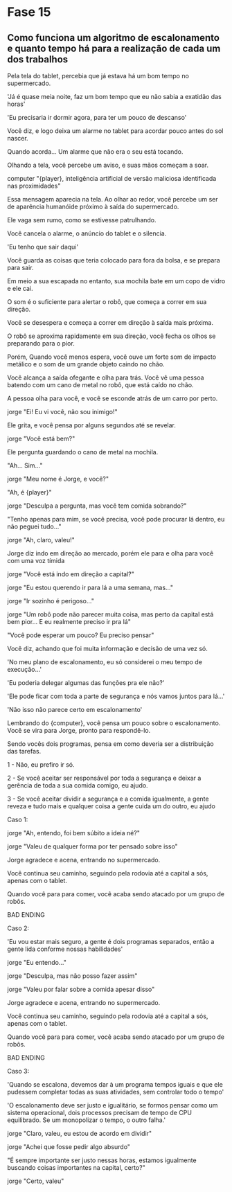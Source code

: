 # Fase 15

## Como funciona um algoritmo de escalonamento e quanto tempo há para a realização de cada um dos trabalhos

Pela tela do tablet, percebia que já estava há um bom tempo no supermercado.

'Já é quase meia noite, faz um bom tempo que eu não sabia a exatidão das horas'

'Eu precisaria ir dormir agora, para ter um pouco de descanso'

Você diz, e logo deixa um alarme no tablet para acordar pouco antes do sol nascer.

Quando acorda... Um alarme que não era o seu está tocando.

Olhando a tela, você percebe um aviso, e suas mãos começam a soar.

computer "{player}, inteligência artificial de versão maliciosa identificada nas proximidades"

Essa mensagem aparecia na tela. Ao olhar ao redor, você percebe um ser de aparência humanóide próximo à saída do supermercado.

Ele vaga sem rumo, como se estivesse patrulhando.

Você cancela o alarme, o anúncio do tablet e o silencia.

'Eu tenho que sair daqui'

Você guarda as coisas que teria colocado para fora da bolsa, e se prepara para sair.

Em meio a sua escapada no entanto, sua mochila bate em um copo de vidro e ele cai.

O som é o suficiente para alertar o robô, que começa a correr em sua direção.

Você se desespera e começa a correr em direção à saída mais próxima.

O robô se aproxima rapidamente em sua direção, você fecha os olhos se preparando para o pior.

Porém, Quando você menos espera, você ouve um forte som de impacto metálico e o som de um grande objeto caindo no chão.

Você alcança a saída ofegante e olha para trás. Você vê uma pessoa batendo com um cano de metal no robô, que está caído no chão.

A pessoa olha para você, e você se esconde atrás de um carro por perto.

jorge "Ei! Eu vi você, não sou inimigo!"

Ele grita, e você pensa por alguns segundos até se revelar.

jorge "Você está bem?"

Ele pergunta guardando o cano de metal na mochila.

"Ah... Sim..."

jorge "Meu nome é Jorge, e você?"

"Ah, é {player}"

jorge "Desculpa a pergunta, mas você tem comida sobrando?"

"Tenho apenas para mim, se você precisa, você pode procurar lá dentro, eu não peguei tudo..."

jorge "Ah, claro, valeu!"

Jorge diz indo em direção ao mercado, porém ele para e olha para você com uma voz tímida

jorge "Você está indo em direção a capital?"

jorge "Eu estou querendo ir para lá a uma semana, mas..."

jorge "Ir sozinho é perigoso..."

jorge "Um robô pode não parecer muita coisa, mas perto da capital está bem pior... E eu realmente preciso ir pra lá"

"Você pode esperar um pouco? Eu preciso pensar"

Você diz, achando que foi muita informação e decisão de uma vez só.

'No meu plano de escalonamento, eu só considerei o meu tempo de execução...'

'Eu poderia delegar algumas das funções pra ele não?'

'Ele pode ficar com toda a parte de segurança e nós vamos juntos para lá...'

'Não isso não parece certo em escalonamento'

Lembrando do {computer}, você pensa um pouco sobre o escalonamento. Você se vira para Jorge, pronto para respondê-lo.

Sendo vocês dois programas, pensa em como deveria ser a distribuição das tarefas.

1 - Não, eu prefiro ir só.

2 - Se você aceitar ser responsável por toda a segurança e deixar a gerência de toda a sua comida comigo, eu ajudo.

3 - Se você aceitar dividir a segurança e a comida igualmente, a gente reveza e tudo mais e qualquer coisa a gente cuida um do outro, eu ajudo

Caso 1:

jorge "Ah, entendo, foi bem súbito a ideia né?"

jorge "Valeu de qualquer forma por ter pensado sobre isso"

Jorge agradece e acena, entrando no supermercado.

Você continua seu caminho, seguindo pela rodovia até a capital a sós, apenas com o tablet.

Quando você para para comer, você acaba sendo atacado por um grupo de robôs.

BAD ENDING

Caso 2:

'Eu vou estar mais seguro, a gente é dois programas separados, então a gente lida conforme nossas habilidades'

jorge "Eu entendo..."

jorge "Desculpa, mas não posso fazer assim"

jorge "Valeu por falar sobre a comida apesar disso"

Jorge agradece e acena, entrando no supermercado.

Você continua seu caminho, seguindo pela rodovia até a capital a sós, apenas com o tablet.

Quando você para para comer, você acaba sendo atacado por um grupo de robôs.

BAD ENDING

Caso 3:

'Quando se escalona, devemos dar à um programa tempos iguais e que ele pudessem completar todas as suas atividades, sem controlar todo o tempo'

'O escalonamento deve ser justo e igualitário, se formos pensar como um sistema operacional, dois processos precisam de tempo de CPU equilibrado. Se um monopolizar o tempo, o outro falha.'

jorge "Claro, valeu, eu estou de acordo em dividir"

jorge "Achei que fosse pedir algo absurdo"

"É sempre importante ser justo nessas horas, estamos igualmente buscando coisas importantes na capital, certo?"

jorge "Certo, valeu"
